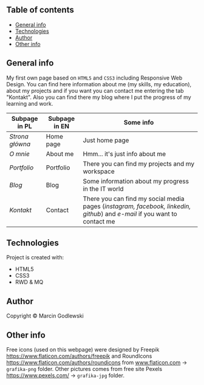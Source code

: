 ## Table of contents
* [General info](#general-info)
* [Technologies](#technologies)
* [Author](#author)
* [Other info](#other-info)

## General info
My first own page based on `HTML5` and `CSS3` including Responsive Web Design.
You can find here information about me (my skills, my education), about my projects and if you want you can contact me entering the tab "Kontakt".
Also you can find there my blog where I put the progress of my learning and work.

**Subpage in PL** | **Subpage in EN** | **Some info**
--- | --- | ---
*Strona główna* | Home page | Just home page
*O mnie* | About me | Hmm... it's just info about me
*Portfolio* | Portfolio | There you can find my projects and my workspace
*Blog* | Blog | Some information about my progress in the IT world
*Kontakt* | Contact | There you can find my social media pages (*instagram, facebook, linkedin, github*) and *e-mail* if you want to contact me
	
## Technologies
Project is created with:
* HTML5
* CSS3
* RWD & MQ

## Author
Copyright © Marcin Godlewski

## Other info
Free icons (used on this webpage) were designed by Freepik https://www.flaticon.com/authors/freepik and RoundIcons https://www.flaticon.com/authors/roundicons from www.flaticon.com -> `grafika-png` folder.
Other pictures comes from free site Pexels https://www.pexels.com/ -> `grafika-jpg` folder.

